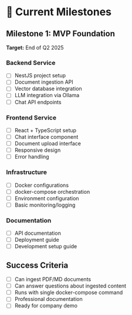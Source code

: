 # 🎯 Current Milestones

## Milestone 1: MVP Foundation
**Target:** End of Q2 2025

### Backend Service
- [ ] NestJS project setup
- [ ] Document ingestion API
- [ ] Vector database integration
- [ ] LLM integration via Ollama
- [ ] Chat API endpoints

### Frontend Service  
- [ ] React + TypeScript setup
- [ ] Chat interface component
- [ ] Document upload interface
- [ ] Responsive design
- [ ] Error handling

### Infrastructure
- [ ] Docker configurations
- [ ] docker-compose orchestration  
- [ ] Environment configuration
- [ ] Basic monitoring/logging

### Documentation
- [ ] API documentation
- [ ] Deployment guide
- [ ] Development setup guide

## Success Criteria
- [ ] Can ingest PDF/MD documents
- [ ] Can answer questions about ingested content
- [ ] Runs with single docker-compose command
- [ ] Professional documentation
- [ ] Ready for company demo
